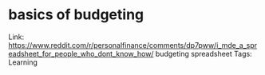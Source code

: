 # basics of budgeting

Link: https://www.reddit.com/r/personalfinance/comments/dp7pww/i_mde_a_spreadsheet_for_people_who_dont_know_how/ budgeting spreadsheet
Tags: Learning